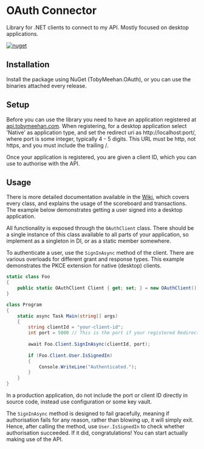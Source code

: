 # OAuth Connector
Library for .NET clients to connect to my API. Mostly focused on desktop applications.

[![nuget](https://img.shields.io/nuget/v/TobyMeehan.OAuth)](https://www.nuget.org/packages/TobyMeehan.OAuth/)

## Installation
Install the package using NuGet (TobyMeehan.OAuth), or you can use the binaries attached every release.

## Setup
Before you can use the library you need to have an application registered at [api.tobymeehan.com](https://api.tobymeehan.com). When registering, for a desktop application select 'Native' as application type, and set the redirect uri as http://localhost:port/, where port is some integer, typically 4 - 5 digits. This URL must be http, not https, and you must include the trailing /.

Once your application is registered, you are given a client ID, which you can use to authorise with the API.

## Usage
There is more detailed documentation available in the [Wiki](https://github.com/TobyMeehan/OAuthConnector/wiki), which covers every class, and explains the usage of the scoreboard and transactions. The example below demonstrates getting a user signed into a desktop application.

All functionality is exposed through the `OAuthClient` class. There should be a single instance of this class available to all parts of your application, so implement as a singleton in DI, or as a static member somewhere.

To authenticate a user, use the `SignInAsync` method of the client. There are various overloads for different grant and response types. This example demonstrates the PKCE extension for native (desktop) clients.

```cs
static class Foo
{
    public static OAuthClient Client { get; set; } = new OAuthClient();
}

class Program
{
    static async Task Main(string[] args)
    {
        string clientId = "your-client-id";
        int port = 5000 // This is the port if your registered Redirect URI was http://localhost:5000.
    
        await Foo.Client.SignInAsync(clientId, port);
        
        if (Foo.Client.User.IsSignedIn)
        {
            Console.WriteLine("Authenticated.");
        }
    }
}
```

In a production application, do not include the port or client ID directly in source code, instead use configuration or some key vault.

The `SignInAsync` method is designed to fail gracefully, meaning if authorisation fails for any reason, rather than blowing up, it will simply exit. Hence, after calling the method, use `User.IsSignedIn` to check whether authorisation succeeded. If it did, congratulations! You can start actually making use of the API.
